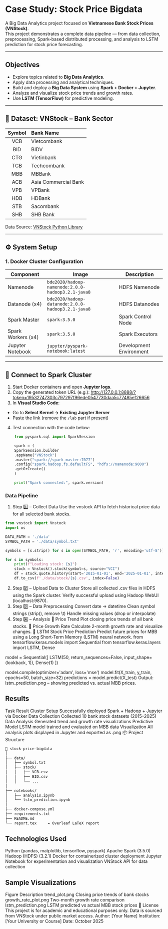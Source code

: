 # Case Study: Stock Price Bigdata

A Big Data Analytics project focused on **Vietnamese Bank Stock Prices (VNStock)**.  
This project demonstrates a complete data pipeline — from data collection, preprocessing, Spark-based distributed processing, and analysis to LSTM prediction for stock price forecasting.

---

## Objectives

- Explore topics related to **Big Data Analytics**.
- Apply data processing and analytical techniques.
- Build and deploy a **Big Data System** using **Spark + Docker + Jupyter**.
- Analyze and visualize stock price trends and growth rates.
- Use **LSTM (TensorFlow)** for predictive modeling.

---

## 📁 Dataset: VNStock – Bank Sector

| Symbol | Bank Name |
|:------:|:-----------|
| VCB | Vietcombank |
| BID | BIDV |
| CTG | Vietinbank |
| TCB | Techcombank |
| MBB | MBBank |
| ACB | Asia Commercial Bank |
| VPB | VPBank |
| HDB | HDBank |
| STB | Sacombank |
| SHB | SHB Bank |

Data Source: [VNStock Python Library](https://pypi.org/project/vnstock/)

---

## ⚙️ System Setup

### 1. Docker Cluster Configuration

| Component | Image | Description |
|------------|--------|-------------|
| Namenode | `bde2020/hadoop-namenode:2.0.0-hadoop3.2.1-java8` | HDFS Namenode |
| Datanode (x4) | `bde2020/hadoop-datanode:2.0.0-hadoop3.2.1-java8` | HDFS Datanodes |
| Spark Master | `spark:3.5.0` | Spark Control Node |
| Spark Workers (x4) | `spark:3.5.0` | Spark Executors |
| Jupyter Notebook | `jupyter/pyspark-notebook:latest` | Development Environment |

---

## 🔌 Connect to Spark Cluster

1. Start Docker containers and open **Jupyter logs**.  
2. Copy the generated token URL (e.g.):
http://127.0.0.1:8888/?token=19532747303c797297f96ede0547730daa5c77485ef26656
3. In **Visual Studio Code**:
- Go to **Select Kernel → Existing Jupyter Server**
- Paste the link (remove the `/lab` part if present)
4. Test connection with the code below:

```python
    from pyspark.sql import SparkSession

    spark = (
    SparkSession.builder
    .appName("VNStock")
    .master("spark://spark-master:7077")
    .config("spark.hadoop.fs.defaultFS", "hdfs://namenode:9000")
    .getOrCreate()
    )

    print("Spark connected:", spark.version)
```    

### Data Pipeline
1. Step 1️⃣ – Collect Data
Use the vnstock API to fetch historical price data for all selected bank stocks.
```python 
from vnstock import Vnstock
import os

DATA_PATH = './data'
SYMBOL_PATH = './data/symbol.txt'

symbols = [s.strip() for s in open(SYMBOL_PATH, 'r', encoding='utf-8')]

for s in symbols:
    print(f"Loading stock: {s}")
    stock = Vnstock().stock(symbol=s, source="VCI")
    df = stock.quote.history(start='2015-01-01', end='2025-01-01', interval='1D')
    df.to_csv(f'./data/stock/{s}.csv', index=False)
```

2. Step 2️⃣ – Upload Data to Cluster
Store all collected .csv files in HDFS using the Spark cluster.
Verify successful upload using Hadoop WebUI (localhost:9870).
3. Step 3️⃣ – Data Preprocessing
Convert date → datetime
Clean symbol strings (strip(), remove \t)
Handle missing values (drop or interpolate)
4. Step 4️⃣ – Analysis
🔹 Price Trend
Plot closing price trends of all bank stocks.
🔹 Price Growth Rate
Calculate 2-month growth rate and visualize changes.
🤖 LSTM Stock Price Prediction
Predict future prices for MBB using a Long Short-Term Memory (LSTM) neural network.
from tensorflow.keras.models import Sequential
from tensorflow.keras.layers import LSTM, Dense

model = Sequential([
    LSTM(50, return_sequences=False, input_shape=(lookback, 1)),
    Dense(1)
])

model.compile(optimizer='adam', loss='mse')
model.fit(X_train, y_train, epochs=50, batch_size=32)
predictions = model.predict(X_test)
Output:
lstm_prediction.png – showing predicted vs. actual MBB prices.
## Results
Task	Result
Cluster Setup	Successfully deployed Spark + Hadoop + Jupyter via Docker
Data Collection	Collected 10 bank stock datasets (2015–2025)
Data Analysis	Generated trend and growth rate visualizations
Predictive Model	LSTM model trained and evaluated on MBB data
Visualization	All analysis plots displayed in Jupyter and exported as .png
📦 Project Structure
```bash
📁 stock-price-bigdata
│
├── data/
│   ├── symbol.txt
│   ├── stock/
│   │   ├── VCB.csv
│   │   ├── BID.csv
│   │   └── ...
│
├── notebooks/
│   ├── analysis.ipynb
│   └── lstm_prediction.ipynb
│
├── docker-compose.yml
├── requirements.txt
├── README.md
└── report.tex     ← Overleaf LaTeX report
```
## Technologies Used
Python (pandas, matplotlib, tensorflow, pyspark)
Apache Spark (3.5.0)
Hadoop (HDFS) (3.2.1)
Docker for containerized cluster deployment
Jupyter Notebook for experimentation and visualization
VNStock API for data collection

## Sample Visualizations
Figure	Description
trend_plot.png	Closing price trends of bank stocks
growth_rate_plot.png	Two-month growth rate comparison
lstm_prediction.png	LSTM predicted vs actual MBB stock prices
🧾 License
This project is for academic and educational purposes only.
Data is sourced from VNStock under public market access.
Author: [Your Name]
Institution: [Your University or Course]
Date: October 2025